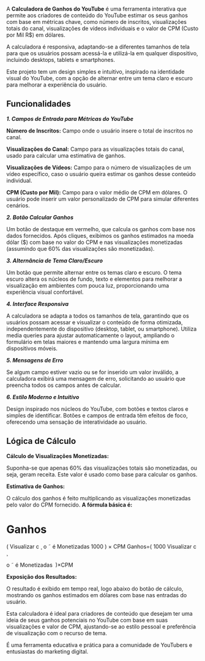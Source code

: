 A **Calculadora de Ganhos do YouTube** é uma ferramenta interativa que permite aos criadores de conteúdo do YouTube estimar os seus ganhos com base em métricas chave, como número de inscritos, visualizações totais do canal, visualizações de vídeos individuais e o valor de CPM (Custo por Mil R$) em dólares. 

A calculadora é responsiva, adaptando-se a diferentes tamanhos de tela para que os usuários possam acessá-la e utilizá-la em qualquer dispositivo, incluindo desktops, tablets e smartphones.

Este projeto tem um design simples e intuitivo, inspirado na identidade visual do YouTube, com a opção de alternar entre um tema claro e escuro para melhorar a experiência do usuário.

## Funcionalidades ##

***1. Campos de Entrada para Métricas do YouTube***

**Número de Inscritos:** Campo onde o usuário insere o total de inscritos no canal.

**Visualizações do Canal:** Campo para as visualizações totais do canal, usado para calcular uma estimativa de ganhos.

**Visualizações de Vídeos:** Campo para o número de visualizações de um vídeo específico, caso o usuário queira estimar os ganhos desse conteúdo individual.

**CPM (Custo por Mil):** Campo para o valor médio de CPM em dólares. O usuário pode inserir um valor personalizado de CPM para simular diferentes cenários.

***2. Botão Calcular Ganhos***

Um botão de destaque em vermelho, que calcula os ganhos com base nos dados fornecidos. Após cliques, exibimos os ganhos estimados na moeda dólar ($) com base no valor do CPM e nas visualizações monetizadas (assumindo que 60% das visualizações são monetizadas).

***3. Alternância de Tema Claro/Escuro***

Um botão que permite alternar entre os temas claro e escuro. O tema escuro altera os núcleos de fundo, texto e elementos para melhorar a visualização em ambientes com pouca luz, proporcionando uma experiência visual confortável.

***4. Interface Responsiva***

A calculadora se adapta a todos os tamanhos de tela, garantindo que os usuários possam acessar e visualizar o conteúdo de forma otimizada, independentemente do dispositivo (desktop, tablet, ou smartphone).
Utiliza media queries para ajustar automaticamente o layout, ampliando o formulário em telas maiores e mantendo uma largura mínima em dispositivos móveis.

***5. Mensagens de Erro***

Se algum campo estiver vazio ou se for inserido um valor inválido, a calculadora exibirá uma mensagem de erro, solicitando ao usuário que preencha todos os campos antes de calcular.

***6. Estilo Moderno e Intuitivo***

Design inspirado nos núcleos do YouTube, com botões e textos claros e simples de identificar. Botões e campos de entrada têm efeitos de foco, oferecendo uma sensação de interatividade ao usuário.

## Lógica de Cálculo ##

**Cálculo de Visualizações Monetizadas:**

Suponha-se que apenas 60% das visualizações totais são monetizadas, ou seja, geram receita. Este valor é usado como base para calcular os ganhos.

**Estimativa de Ganhos:**

O cálculo dos ganhos é feito multiplicando as visualizações monetizadas pelo valor do CPM fornecido. **A fórmula básica é:**

Ganhos
=
(
Visualizar
c
¸
o
˜
é Monetizadas
1000
)
×
CPM
Ganhos=( 
1000
Visualizar 
c
¸
​
  
o
˜
 é Monetizadas
​
 )×CPM
 
**Exposição dos Resultados:**

O resultado é exibido em tempo real, logo abaixo do botão de cálculo, mostrando os ganhos estimados em dólares com base nas entradas do usuário.

Esta calculadora é ideal para criadores de conteúdo que desejam ter uma ideia de seus ganhos potenciais no YouTube com base em suas visualizações e valor de CPM, ajustando-se ao estilo pessoal e preferência de visualização com o recurso de tema.

É uma ferramenta educativa e prática para a comunidade de YouTubers e entusiastas do marketing digital.
